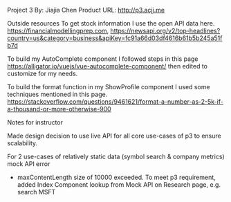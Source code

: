 Project 3
By: Jiajia Chen
Product URL: http://p3.acjj.me

Outside resources
To get stock information I use the open API data here.
https://financialmodellingprep.com,
https://newsapi.org/v2/top-headlines?country=us&category=business&apiKey=fc91a66d03df4616b61b5b245a51fb7d

To build my AutoComplete component I followed steps in this page
https://alligator.io/vuejs/vue-autocomplete-component/ then edited to customize for my needs.

To build the format function in my ShowProfile component I used some techniques mentioned in this page.
https://stackoverflow.com/questions/9461621/format-a-number-as-2-5k-if-a-thousand-or-more-otherwise-900

Notes for instructor

Made design decision to use live API for all core use-cases of p3 to ensure scalability.

For 2 use-cases of relatively static data (symbol search & company metrics) mock API error

- maxContentLength size of 10000 exceeded.
  To meet p3 requirement, added Index Component lookup from Mock API on Research page, e.g. search MSFT
